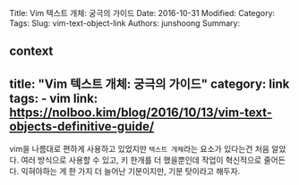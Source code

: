 Title: Vim 텍스트 개체: 궁극의 가이드
Date: 2016-10-31
Modified:
Category:
Tags:
Slug: vim-text-object-link
Authors: junshoong
Summary:


context
---
title: "Vim 텍스트 개체: 궁극의 가이드"
category: link
tags:
    - vim
link: https://nolboo.kim/blog/2016/10/13/vim-text-objects-definitive-guide/
---

vim을 나름대로 편하게 사용하고 있었지만 `텍스트 개체`라는 요소가 있다는건 처음 알았다. 여러 방식으로 사용할 수 있고, 키 한개를 더 했을뿐인데 작업이 혁신적으로 줄어든다. 익혀야하는 게 한 가지 더 늘어난 기분이지만, 기분 탓이라고 해두자.
